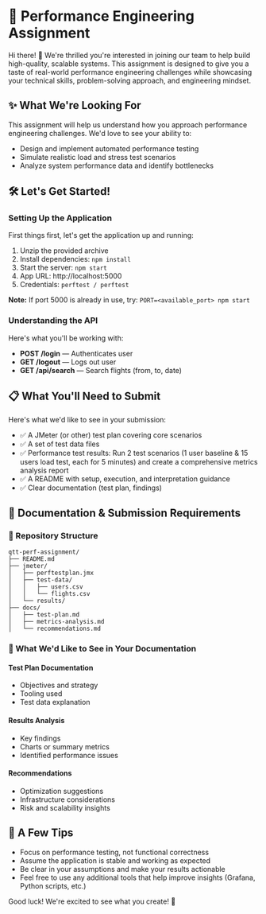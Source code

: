 # 🚀 Performance Engineering Assignment

Hi there! 👋 We're thrilled you're interested in joining our team to help build high-quality, scalable systems. This assignment is designed to give you a taste of real-world performance engineering challenges while showcasing your technical skills, problem-solving approach, and engineering mindset.

## ✨ What We're Looking For

This assignment will help us understand how you approach performance engineering challenges. We'd love to see your ability to:

- Design and implement automated performance testing
- Simulate realistic load and stress test scenarios
- Analyze system performance data and identify bottlenecks

## 🛠️ Let's Get Started!

### Setting Up the Application
First things first, let's get the application up and running:

1. Unzip the provided archive
2. Install dependencies: `npm install`
3. Start the server: `npm start`
4. App URL: http://localhost:5000
5. Credentials: `perftest / perftest`

**Note:** If port 5000 is already in use, try: `PORT=<available_port> npm start`

### Understanding the API
Here's what you'll be working with:
- **POST /login** — Authenticates user
- **GET /logout** — Logs out user
- **GET /api/search** — Search flights (from, to, date)

## 📋 What You'll Need to Submit

Here's what we'd like to see in your submission:

- ✅ A JMeter (or other) test plan covering core scenarios
- ✅ A set of test data files
- ✅ Performance test results: Run 2 test scenarios (1 user baseline & 15 users load test, each for 5 minutes) and create a comprehensive metrics analysis report
- ✅ A README with setup, execution, and interpretation guidance
- ✅ Clear documentation (test plan, findings)

## 📘 Documentation & Submission Requirements

### 📁 Repository Structure
```
qtt-perf-assignment/
├── README.md
├── jmeter/
│   ├── perftestplan.jmx
│   ├── test-data/
│   │   ├── users.csv
│   │   └── flights.csv
│   └── results/
├── docs/
│   ├── test-plan.md
│   ├── metrics-analysis.md
│   └── recommendations.md

```

### 📄 What We'd Like to See in Your Documentation

#### Test Plan Documentation
- Objectives and strategy
- Tooling used
- Test data explanation

#### Results Analysis
- Key findings
- Charts or summary metrics
- Identified performance issues

#### Recommendations
- Optimization suggestions
- Infrastructure considerations
- Risk and scalability insights

## 📝 A Few Tips

- Focus on performance testing, not functional correctness
- Assume the application is stable and working as expected
- Be clear in your assumptions and make your results actionable
- Feel free to use any additional tools that help improve insights (Grafana, Python scripts, etc.)

Good luck! We're excited to see what you create! 🚀 